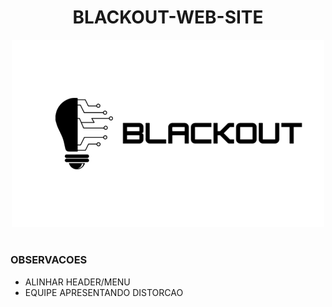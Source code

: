 <h1 align=center>BLACKOUT-WEB-SITE</h1>

<p align="center">
  <img src="blackout_logo.png" width="500">
</p>

#
### OBSERVACOES
- ALINHAR HEADER/MENU
- EQUIPE APRESENTANDO DISTORCAO

